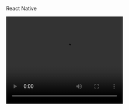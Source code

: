 React Native 

<video width="320" height="240" controls>
  <source src="screen.mp4" type="video/mp4">
  Your browser does not support the video tag.
</video>
